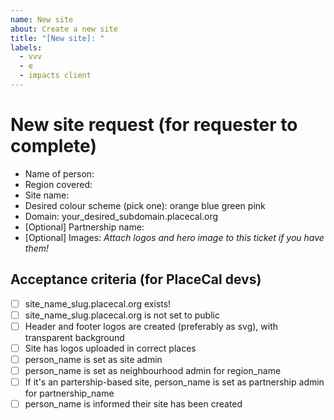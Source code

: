 ```yaml
---
name: New site
about: Create a new site
title: "[New site]: "
labels:
  - vvv
  - e
  - impacts client
---
```


# New site request (for requester to complete)

- Name of person:
- Region covered: 
- Site name:
- Desired colour scheme (pick one): orange blue green pink
- Domain: your_desired_subdomain.placecal.org
- [Optional] Partnership name:
- [Optional] Images: _Attach logos and hero image to this ticket if you have them!_

## Acceptance criteria (for PlaceCal devs)

- [ ] site_name_slug.placecal.org exists!
- [ ] site_name_slug.placecal.org is not set to public
- [ ] Header and footer logos are created (preferably as svg), with transparent background
- [ ] Site has logos uploaded in correct places
- [ ] person_name is set as site admin
- [ ] person_name is set as neighbourhood admin for region_name
- [ ] If it's an partership-based site, person_name is set as partnership admin for partnership_name
- [ ] person_name is informed their site has been created
